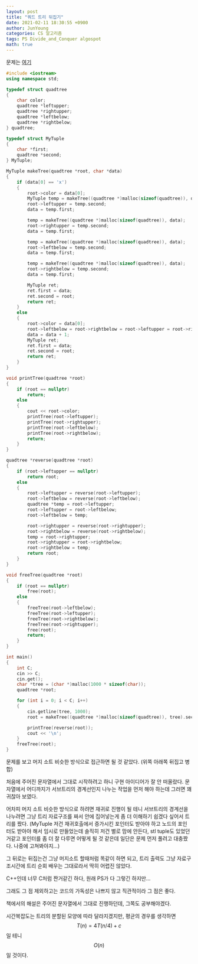 ```yaml
---
layout: post
title: "쿼드 트리 뒤집기"
date: 2021-02-11 18:30:55 +0900
author: JunYoung
categories: CS 알고리즘
tags: PS Divide_and_Conquer algospot
math: true
---
```


문제는 <a href = "https://www.algospot.com/judge/problem/read/QUADTREE">여기</a>

```cpp
#include <iostream>
using namespace std;

typedef struct quadtree
{
    char color;
    quadtree *leftupper;
    quadtree *rightupper;
    quadtree *leftbelow;
    quadtree *rightbelow;
} quadtree;

typedef struct MyTuple
{
    char *first;
    quadtree *second;
} MyTuple;

MyTuple makeTree(quadtree *root, char *data)
{
    if (data[0] == 'x')
    {
        root->color = data[0];
        MyTuple temp = makeTree((quadtree *)malloc(sizeof(quadtree)), data + 1);
        root->leftupper = temp.second;
        data = temp.first;

        temp = makeTree((quadtree *)malloc(sizeof(quadtree)), data);
        root->rightupper = temp.second;
        data = temp.first;

        temp = makeTree((quadtree *)malloc(sizeof(quadtree)), data);
        root->leftbelow = temp.second;
        data = temp.first;

        temp = makeTree((quadtree *)malloc(sizeof(quadtree)), data);
        root->rightbelow = temp.second;
        data = temp.first;

        MyTuple ret;
        ret.first = data;
        ret.second = root;
        return ret;
    }
    else
    {
        root->color = data[0];
        root->leftbelow = root->rightbelow = root->leftupper = root->rightupper = nullptr;
        data = data + 1;
        MyTuple ret;
        ret.first = data;
        ret.second = root;
        return ret;
    }
}

void printTree(quadtree *root)
{
    if (root == nullptr)
        return;
    else
    {
        cout << root->color;
        printTree(root->leftupper);
        printTree(root->rightupper);
        printTree(root->leftbelow);
        printTree(root->rightbelow);
        return;
    }
}

quadtree *reverse(quadtree *root)
{
    if (root->leftupper == nullptr)
        return root;
    else
    {
        root->leftupper = reverse(root->leftupper);
        root->leftbelow = reverse(root->leftbelow);
        quadtree *temp = root->leftupper;
        root->leftupper = root->leftbelow;
        root->leftbelow = temp;

        root->rightupper = reverse(root->rightupper);
        root->rightbelow = reverse(root->rightbelow);
        temp = root->rightupper;
        root->rightupper = root->rightbelow;
        root->rightbelow = temp;
        return root;
    }
}

void freeTree(quadtree *root)
{
    if (root == nullptr)
        free(root);
    else
    {
        freeTree(root->leftbelow);
        freeTree(root->leftupper);
        freeTree(root->rightbelow);
        freeTree(root->rightupper);
        free(root);
        return;
    }
}

int main()
{
    int C;
    cin >> C;
    cin.get();
    char *tree = (char *)malloc(1000 * sizeof(char));
    quadtree *root;

    for (int i = 0; i < C; i++)
    {
        cin.getline(tree, 1000);
        root = makeTree((quadtree *)malloc(sizeof(quadtree)), tree).second;

        printTree(reverse(root));
        cout << '\n';
    }
    freeTree(root);
}
```

문제를 보고 머지 소트 비슷한 방식으로 접근하면 될 것 같았다.
(위쪽 아래쪽 뒤집고 병합)

처음에 주어진 문자열에서 그대로 시작하려고 하니 구현 아이디어가 잘 안 떠올랐다. 문자열에서
어디까지가 서브트리의 경계선인지 나누는 작업을 먼저 해야 하는데 그러면 꽤 귀찮아 보였다.

어차피 머지 소트 비슷한 방식으로 하려면 재귀로 진행이 될 테니 서브트리의 경계선을 나누려면
그냥 트리 자료구조를 짜서 안에 집어넣는게 좀 더 이해하기 쉽겠다 싶어서 트리를 짰다.
(MyTuple 저건 재귀호출에서 증가시킨 포인터도 받아야 하고 노드의 포인터도 받아야 해서 임시로
만들었는데 솔직히 저건 별로 맘에 안든다, stl tuple도 있었던거같고 포인터를 좀 더 잘 다루면
어떻게 될 것 같은데 일단은 문제 먼저 풀려고 대충짰다. 나중에 고쳐봐야지...)

그 뒤로는 뒤집는건 그냥 머지소트 할때처럼 똑같이 하면 되고, 트리 출력도 그냥 자료구조시간에
트리 순회 배우는 그대로라서 딱히 어렵진 않았다.

C++인데 너무 C처럼 짠거같긴 하다, 원래 PS가 다 그렇긴 하지만...

그래도 그 점 제외하고는 코드의 가독성은 나쁘지 않고 직관적이라 그 점은 좋다.

책에서의 해설은 주어진 문자열에서 그대로 진행하던데, 그쪽도 공부해야겠다.

시간복잡도는 트리의 분할된 모양에 따라 달라지겠지만, 평균의 경우를 생각하면
$$ T(n) = 4T(n / 4) + c $$일 테니 $$O(n)$$일 것이다.
